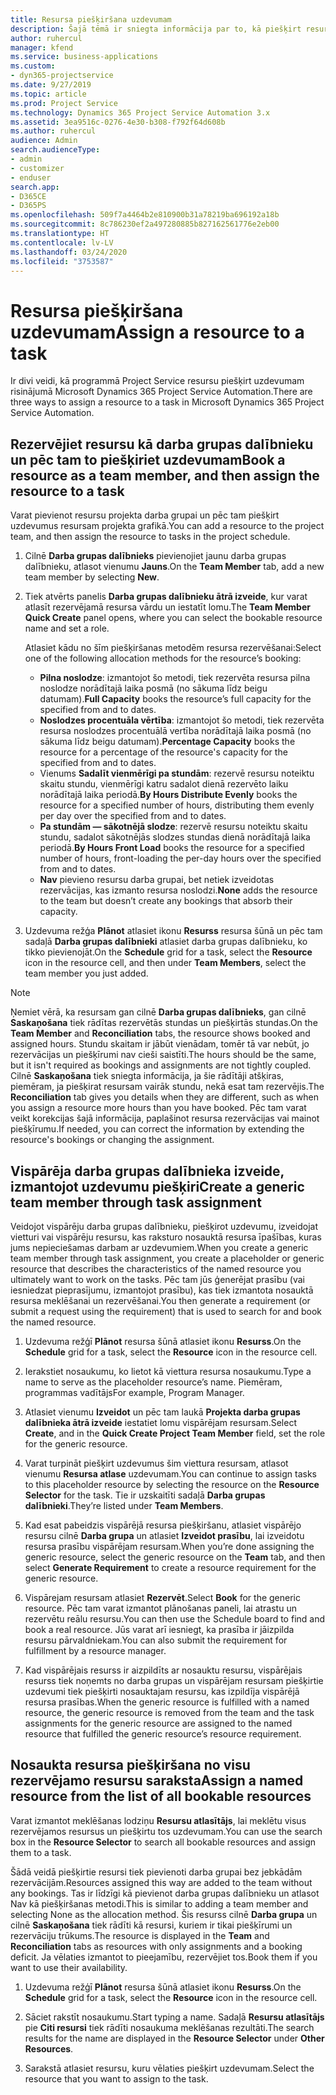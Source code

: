 ```yaml
---
title: Resursa piešķiršana uzdevumam
description: Šajā tēmā ir sniegta informācija par to, kā piešķirt resursus uzdevumiem.
author: ruhercul
manager: kfend
ms.service: business-applications
ms.custom:
- dyn365-projectservice
ms.date: 9/27/2019
ms.topic: article
ms.prod: Project Service
ms.technology: Dynamics 365 Project Service Automation 3.x
ms.assetid: 3ea9516c-0276-4e30-b308-f792f64d608b
ms.author: ruhercul
audience: Admin
search.audienceType:
- admin
- customizer
- enduser
search.app:
- D365CE
- D365PS
ms.openlocfilehash: 509f7a4464b2e810900b31a78219ba696192a18b
ms.sourcegitcommit: 8c786230ef2a497280885b827162561776e2eb00
ms.translationtype: HT
ms.contentlocale: lv-LV
ms.lasthandoff: 03/24/2020
ms.locfileid: "3753587"
---
```

# <a name="assign-a-resource-to-a-task"></a><span data-ttu-id="925da-103">Resursa piešķiršana uzdevumam</span><span class="sxs-lookup"><span data-stu-id="925da-103">Assign a resource to a task</span></span>

<span data-ttu-id="925da-104">Ir divi veidi, kā programmā Project Service resursu piešķirt uzdevumam risinājumā Microsoft Dynamics 365 Project Service Automation.</span><span class="sxs-lookup"><span data-stu-id="925da-104">There are three ways to assign a resource to a task in Microsoft Dynamics 365 Project Service Automation.</span></span>

## <a name="book-a-resource-as-a-team-member-and-then-assign-the-resource-to-a-task"></a><span data-ttu-id="925da-105">Rezervējiet resursu kā darba grupas dalībnieku un pēc tam to piešķiriet uzdevumam</span><span class="sxs-lookup"><span data-stu-id="925da-105">Book a resource as a team member, and then assign the resource to a task</span></span>

<span data-ttu-id="925da-106">Varat pievienot resursu projekta darba grupai un pēc tam piešķirt uzdevumus resursam projekta grafikā.</span><span class="sxs-lookup"><span data-stu-id="925da-106">You can add a resource to the project team, and then assign the resource to tasks in the project schedule.</span></span>

1. <span data-ttu-id="925da-107">Cilnē **Darba grupas dalībnieks** pievienojiet jaunu darba grupas dalībnieku, atlasot vienumu **Jauns**.</span><span class="sxs-lookup"><span data-stu-id="925da-107">On the **Team Member** tab, add a new team member by selecting **New**.</span></span> 

2. <span data-ttu-id="925da-108">Tiek atvērts panelis **Darba grupas dalībnieku ātrā izveide**, kur varat atlasīt rezervējamā resursa vārdu un iestatīt lomu.</span><span class="sxs-lookup"><span data-stu-id="925da-108">The **Team Member Quick Create** panel opens, where you can select the bookable resource name and set a role.</span></span> 

    <span data-ttu-id="925da-109">Atlasiet kādu no šīm piešķiršanas metodēm resursa rezervēšanai:</span><span class="sxs-lookup"><span data-stu-id="925da-109">Select one of the following allocation methods for the resource’s booking:</span></span>

    - <span data-ttu-id="925da-110">**Pilna noslodze**: izmantojot šo metodi, tiek rezervēta resursa pilna noslodze norādītajā laika posmā (no sākuma līdz beigu datumam).</span><span class="sxs-lookup"><span data-stu-id="925da-110">**Full Capacity** books the resource’s full capacity for the specified from and to dates.</span></span>
    - <span data-ttu-id="925da-111">**Noslodzes procentuāla vērtība**: izmantojot šo metodi, tiek rezervēta resursa noslodzes procentuālā vertība norādītajā laika posmā (no sākuma līdz beigu datumam).</span><span class="sxs-lookup"><span data-stu-id="925da-111">**Percentage Capacity** books the resource for a percentage of the resource's capacity for the specified from and to dates.</span></span>
    - <span data-ttu-id="925da-112">Vienums **Sadalīt vienmērīgi pa stundām**: rezervē resursu noteiktu skaitu stundu, vienmērīgi katru sadalot dienā rezervēto laiku norādītajā laika periodā.</span><span class="sxs-lookup"><span data-stu-id="925da-112">**By Hours Distribute Evenly** books the resource for a specified number of hours, distributing them evenly per day over the specified from and to dates.</span></span>
    - <span data-ttu-id="925da-113">**Pa stundām — sākotnējā slodze**: rezervē resursu noteiktu skaitu stundu, sadalot sākotnējās slodzes stundas dienā norādītajā laika periodā.</span><span class="sxs-lookup"><span data-stu-id="925da-113">**By Hours Front Load** books the resource for a specified number of hours, front-loading the per-day hours over the specified from and to dates.</span></span>
    - <span data-ttu-id="925da-114">**Nav** pievieno resursu darba grupai, bet netiek izveidotas rezervācijas, kas izmanto resursa noslodzi.</span><span class="sxs-lookup"><span data-stu-id="925da-114">**None** adds the resource to the team but doesn’t create any bookings that absorb their capacity.</span></span>

3. <span data-ttu-id="925da-115">Uzdevuma režģa **Plānot** atlasiet ikonu **Resurss** resursa šūnā un pēc tam sadaļā **Darba grupas dalībnieki** atlasiet darba grupas dalībnieku, ko tikko pievienojāt.</span><span class="sxs-lookup"><span data-stu-id="925da-115">On the **Schedule** grid for a task, select the **Resource** icon in the resource cell, and then under **Team Members**, select the team member you just added.</span></span> 

> [!NOTE]
> <span data-ttu-id="925da-116">Ņemiet vērā, ka resursam gan cilnē **Darba grupas dalībnieks**, gan cilnē **Saskaņošana** tiek rādītas rezervētās stundas un piešķirtās stundas.</span><span class="sxs-lookup"><span data-stu-id="925da-116">On the **Team Member** and **Reconciliation** tabs, the resource shows booked and assigned hours.</span></span> <span data-ttu-id="925da-117">Stundu skaitam ir jābūt vienādam, tomēr tā var nebūt, jo rezervācijas un piešķīrumi nav cieši saistīti.</span><span class="sxs-lookup"><span data-stu-id="925da-117">The hours should be the same, but it isn't required as bookings and assignments are not tightly coupled.</span></span> <span data-ttu-id="925da-118">Cilnē **Saskaņošana** tiek sniegta informācija, ja šie rādītāji atšķiras, piemēram, ja piešķirat resursam vairāk stundu, nekā esat tam rezervējis.</span><span class="sxs-lookup"><span data-stu-id="925da-118">The **Reconciliation** tab gives you details when they are different, such as when you assign a resource more hours than you have booked.</span></span> <span data-ttu-id="925da-119">Pēc tam varat veikt korekcijas šajā informācija, paplašinot resursa rezervācijas vai mainot piešķīrumu.</span><span class="sxs-lookup"><span data-stu-id="925da-119">If needed, you can correct the information by extending the resource's bookings or changing the assignment.</span></span>

## <a name="create-a-generic-team-member-through-task-assignment"></a><span data-ttu-id="925da-120">Vispārēja darba grupas dalībnieka izveide, izmantojot uzdevumu piešķiri</span><span class="sxs-lookup"><span data-stu-id="925da-120">Create a generic team member through task assignment</span></span>

<span data-ttu-id="925da-121">Veidojot vispārēju darba grupas dalībnieku, piešķirot uzdevumu, izveidojat vietturi vai vispārēju resursu, kas raksturo nosauktā resursa īpašības, kuras jums nepieciešamas darbam ar uzdevumiem.</span><span class="sxs-lookup"><span data-stu-id="925da-121">When you create a generic team member through task assignment, you create a placeholder or generic resource that describes the characteristics of the named resource you ultimately want to work on the tasks.</span></span> <span data-ttu-id="925da-122">Pēc tam jūs ģenerējat prasību (vai iesniedzat pieprasījumu, izmantojot prasību), kas tiek izmantota nosauktā resursa meklēšanai un rezervēšanai.</span><span class="sxs-lookup"><span data-stu-id="925da-122">You then generate a requirement (or submit a request using the requirement) that is used to search for and book the named resource.</span></span>

1. <span data-ttu-id="925da-123">Uzdevuma režģī **Plānot** resursa šūnā atlasiet ikonu **Resurss**.</span><span class="sxs-lookup"><span data-stu-id="925da-123">On the **Schedule** grid for a task, select the **Resource** icon in the resource cell.</span></span>

2. <span data-ttu-id="925da-124">Ierakstiet nosaukumu, ko lietot kā viettura resursa nosaukumu.</span><span class="sxs-lookup"><span data-stu-id="925da-124">Type a name to serve as the placeholder resource’s name.</span></span> <span data-ttu-id="925da-125">Piemēram, programmas vadītājs</span><span class="sxs-lookup"><span data-stu-id="925da-125">For example, Program Manager.</span></span>

3. <span data-ttu-id="925da-126">Atlasiet vienumu **Izveidot** un pēc tam laukā **Projekta darba grupas dalībnieka ātrā izveide** iestatiet lomu vispārējam resursam.</span><span class="sxs-lookup"><span data-stu-id="925da-126">Select **Create**, and in the **Quick Create Project Team Member** field, set the role for the generic resource.</span></span>

4. <span data-ttu-id="925da-127">Varat turpināt piešķirt uzdevumus šim viettura resursam, atlasot vienumu **Resursa atlase** uzdevumam.</span><span class="sxs-lookup"><span data-stu-id="925da-127">You can continue to assign tasks to this placeholder resource by selecting the resource on the **Resource Selector** for the task.</span></span> <span data-ttu-id="925da-128">Tie ir uzskaitīti sadaļā **Darba grupas dalībnieki**.</span><span class="sxs-lookup"><span data-stu-id="925da-128">They’re listed under **Team Members**.</span></span>

5. <span data-ttu-id="925da-129">Kad esat pabeidzis vispārējā resursa piešķiršanu, atlasiet vispārējo resursu cilnē **Darba grupa** un atlasiet **Izveidot prasību**, lai izveidotu resursa prasību vispārējam resursam.</span><span class="sxs-lookup"><span data-stu-id="925da-129">When you’re done assigning the generic resource, select the generic resource on the **Team** tab, and then select **Generate Requirement** to create a resource requirement for the generic resource.</span></span>

6. <span data-ttu-id="925da-130">Vispārejam resursam atlasiet **Rezervēt**.</span><span class="sxs-lookup"><span data-stu-id="925da-130">Select **Book** for the generic resource.</span></span> <span data-ttu-id="925da-131">Pēc tam varat izmantot plānošanas paneli, lai atrastu un rezervētu reālu resursu.</span><span class="sxs-lookup"><span data-stu-id="925da-131">You can then use the Schedule board to find and book a real resource.</span></span> <span data-ttu-id="925da-132">Jūs varat arī iesniegt, ka prasība ir jāizpilda resursu pārvaldniekam.</span><span class="sxs-lookup"><span data-stu-id="925da-132">You can also submit the requirement for fulfillment by a resource manager.</span></span>

7. <span data-ttu-id="925da-133">Kad vispārējais resurss ir aizpildīts ar nosauktu resursu, vispārējais resurss tiek noņemts no darba grupas un vispārējam resursam piešķirtie uzdevumi tiek piešķirti nosauktajam resursu, kas izpildīja vispārējā resursa prasības.</span><span class="sxs-lookup"><span data-stu-id="925da-133">When the generic resource is fulfilled with a named resource, the generic resource is removed from the team and the task assignments for the generic resource are assigned to the named resource that fulfilled the generic resource’s resource requirement.</span></span>

## <a name="assign-a-named-resource-from-the-list-of-all-bookable-resources"></a><span data-ttu-id="925da-134">Nosaukta resursa piešķiršana no visu rezervējamo resursu saraksta</span><span class="sxs-lookup"><span data-stu-id="925da-134">Assign a named resource from the list of all bookable resources</span></span>

<span data-ttu-id="925da-135">Varat izmantot meklēšanas lodziņu **Resursu atlasītājs**, lai meklētu visus rezervējamos resursus un piešķirtu tos uzdevumam.</span><span class="sxs-lookup"><span data-stu-id="925da-135">You can use the search box in the **Resource Selector** to search all bookable resources and assign them to a task.</span></span>

<span data-ttu-id="925da-136">Šādā veidā piešķirtie resursi tiek pievienoti darba grupai bez jebkādām rezervācijām.</span><span class="sxs-lookup"><span data-stu-id="925da-136">Resources assigned this way are added to the team without any bookings.</span></span> <span data-ttu-id="925da-137">Tas ir līdzīgi kā pievienot darba grupas dalībnieku un atlasot Nav kā piešķiršanas metodi.</span><span class="sxs-lookup"><span data-stu-id="925da-137">This is similar to adding a team member and selecting None as the allocation method.</span></span> <span data-ttu-id="925da-138">Šis resurss cilnē **Darba grupa** un cilnē **Saskaņošana** tiek rādīti kā resursi, kuriem ir tikai piešķīrumi un rezervāciju trūkums.</span><span class="sxs-lookup"><span data-stu-id="925da-138">The resource is displayed in the **Team** and **Reconciliation** tabs as resources with only assignments and a booking deficit.</span></span> <span data-ttu-id="925da-139">Ja vēlaties izmantot to pieejamību, rezervējiet tos.</span><span class="sxs-lookup"><span data-stu-id="925da-139">Book them if you want to use their availability.</span></span>

1. <span data-ttu-id="925da-140">Uzdevuma režģī **Plānot** resursa šūnā atlasiet ikonu **Resurss**.</span><span class="sxs-lookup"><span data-stu-id="925da-140">On the **Schedule** grid for a task, select the **Resource** icon in the resource cell.</span></span>

2. <span data-ttu-id="925da-141">Sāciet rakstīt nosaukumu.</span><span class="sxs-lookup"><span data-stu-id="925da-141">Start typing a name.</span></span> <span data-ttu-id="925da-142">Sadaļā **Resursu atlasītājs** pie **Citi resursi** tiek rādīti nosaukuma meklēšanas rezultāti.</span><span class="sxs-lookup"><span data-stu-id="925da-142">The search results for the name are displayed in the **Resource Selector** under **Other Resources**.</span></span>

3. <span data-ttu-id="925da-143">Sarakstā atlasiet resursu, kuru vēlaties piešķirt uzdevumam.</span><span class="sxs-lookup"><span data-stu-id="925da-143">Select the resource that you want to assign to the task.</span></span>

